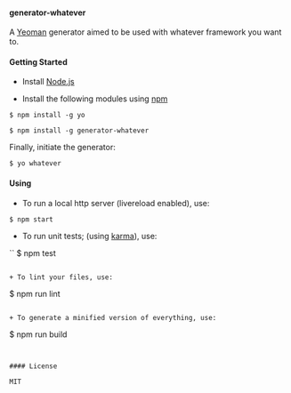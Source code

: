 #### generator-whatever

A [Yeoman](http://yeoman.io) generator aimed to be used with whatever framework you want to.


#### Getting Started

+ Install [Node.js](http://www.nodejs.org)

+ Install the following modules using [npm](http://www.npmjs.org)

```
$ npm install -g yo
```

```
$ npm install -g generator-whatever
```

Finally, initiate the generator:

```
$ yo whatever
```

#### Using 

+ To run a local http server (livereload enabled), use:

```
$ npm start
```

+ To run unit tests; (using [karma](http://karma-runner.github.io/0.12/index.html)), use:

``
$ npm test
```

+ To lint your files, use:

```
$ npm run lint
```

+ To generate a minified version of everything, use:

```
$ npm run build
```


#### License

MIT
